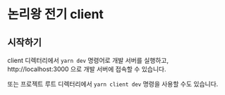 # 논리왕 전기 client

## 시작하기

client 디렉터리에서 `yarn dev` 명령어로 개발 서버를 실행하고,
http://localhost:3000 으로 개발 서버에 접속할 수 있습니다.

또는 프로젝트 루트 디렉터리에서 `yarn client dev` 명령을 사용할 수도 있습니다.
